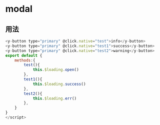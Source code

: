# modal

<template>
    <y-button type="primary" @click.native="test">info</y-button>
    <y-button type="primary" @click.native="test1">success</y-button>
    <y-button type="primary" @click.native="test2">warning</y-button>
</template>
<script>
export default {
    methods:{
        test(){
            this.$loading.open()
        },
        test1(){
            this.$loading.success()
        },
        test2(){
            this.$loading.err()
        },
    }
}
</script>

## 用法

```javascript
<y-button type="primary" @click.native="test">info</y-button>
<y-button type="primary" @click.native="test1">success</y-button>
<y-button type="primary" @click.native="test2">warning</y-button>
export default {
    methods:{
        test(){
            this.$loading.open()
        },
        test1(){
            this.$loading.success()
        },
        test2(){
            this.$loading.err()
        },
    }
}
</script>
```